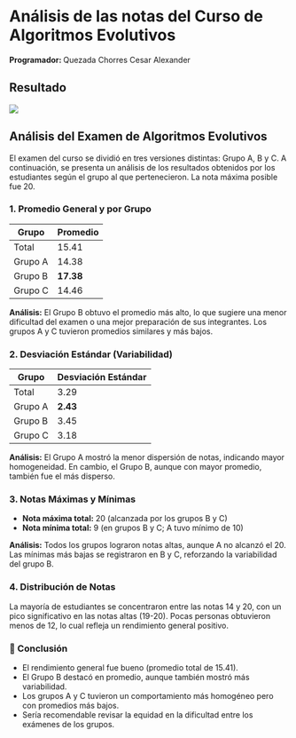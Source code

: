 <h1>Análisis de las notas del Curso de Algoritmos Evolutivos</h1>
<strong>Programador: </strong>Quezada Chorres Cesar Alexander
<h2>Resultado</h2>
<img src="https://github.com/user-attachments/assets/771feccd-2435-4117-bcf3-6e0d47148f3e" width"300px">

<h2>Análisis del Examen de Algoritmos Evolutivos</h2>

<p>El examen del curso se dividió en tres versiones distintas: Grupo A, B y C. A continuación, se presenta un análisis de los resultados obtenidos por los estudiantes según el grupo al que pertenecieron. La nota máxima posible fue 20.</p>

<h3>1. Promedio General y por Grupo</h3>

<table>
  <thead>
    <tr>
      <th>Grupo</th>
      <th>Promedio</th>
    </tr>
  </thead>
  <tbody>
    <tr><td>Total</td><td>15.41</td></tr>
    <tr><td>Grupo A</td><td>14.38</td></tr>
    <tr><td>Grupo B</td><td><strong>17.38</strong></td></tr>
    <tr><td>Grupo C</td><td>14.46</td></tr>
  </tbody>
</table>

<p><strong>Análisis:</strong> El Grupo B obtuvo el promedio más alto, lo que sugiere una menor dificultad del examen o una mejor preparación de sus integrantes. Los grupos A y C tuvieron promedios similares y más bajos.</p>

<h3>2. Desviación Estándar (Variabilidad)</h3>

<table>
  <thead>
    <tr>
      <th>Grupo</th>
      <th>Desviación Estándar</th>
    </tr>
  </thead>
  <tbody>
    <tr><td>Total</td><td>3.29</td></tr>
    <tr><td>Grupo A</td><td><strong>2.43</strong></td></tr>
    <tr><td>Grupo B</td><td>3.45</td></tr>
    <tr><td>Grupo C</td><td>3.18</td></tr>
  </tbody>
</table>

<p><strong>Análisis:</strong> El Grupo A mostró la menor dispersión de notas, indicando mayor homogeneidad. En cambio, el Grupo B, aunque con mayor promedio, también fue el más disperso.</p>

<h3>3. Notas Máximas y Mínimas</h3>

<ul>
  <li><strong>Nota máxima total:</strong> 20 (alcanzada por los grupos B y C)</li>
  <li><strong>Nota mínima total:</strong> 9 (en grupos B y C; A tuvo mínimo de 10)</li>
</ul>

<p><strong>Análisis:</strong> Todos los grupos lograron notas altas, aunque A no alcanzó el 20. Las mínimas más bajas se registraron en B y C, reforzando la variabilidad del grupo B.</p>

<h3>4. Distribución de Notas</h3>

<p>La mayoría de estudiantes se concentraron entre las notas 14 y 20, con un pico significativo en las notas altas (19-20). Pocas personas obtuvieron menos de 12, lo cual refleja un rendimiento general positivo.</p>

<h3>📌 Conclusión</h3>

<ul>
  <li>El rendimiento general fue bueno (promedio total de 15.41).</li>
  <li>El Grupo B destacó en promedio, aunque también mostró más variabilidad.</li>
  <li>Los grupos A y C tuvieron un comportamiento más homogéneo pero con promedios más bajos.</li>
  <li>Sería recomendable revisar la equidad en la dificultad entre los exámenes de los grupos.</li>
</ul>

